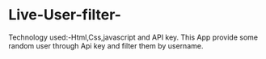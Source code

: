 # Live-User-filter-
Technology used:-Html,Css,javascript and API key.
This App provide some random user through Api key and filter them by username.
